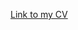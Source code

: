 [Link to my CV](https://drive.google.com/file/d/1dJhmvgvB8ylBG_asex3kMueLC74y-AjK/view?usp=sharing)
